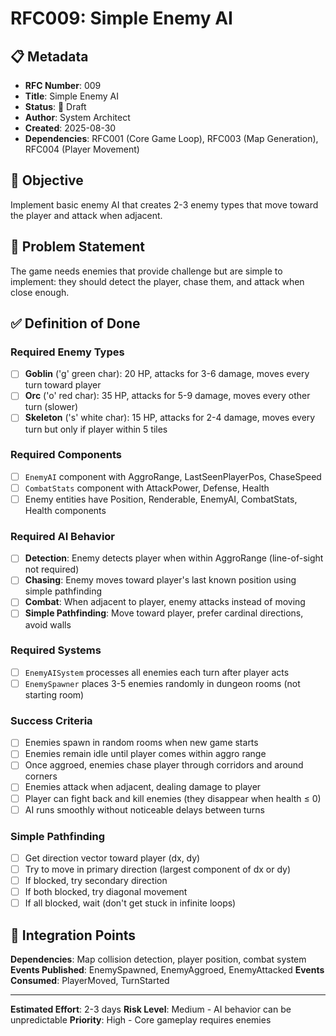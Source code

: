 # RFC009: Simple Enemy AI

## 📋 Metadata
- **RFC Number**: 009  
- **Title**: Simple Enemy AI
- **Status**: 📝 Draft
- **Author**: System Architect
- **Created**: 2025-08-30
- **Dependencies**: RFC001 (Core Game Loop), RFC003 (Map Generation), RFC004 (Player Movement)

## 🎯 Objective

Implement basic enemy AI that creates 2-3 enemy types that move toward the player and attack when adjacent.

## 📖 Problem Statement

The game needs enemies that provide challenge but are simple to implement: they should detect the player, chase them, and attack when close enough.

## ✅ Definition of Done

### **Required Enemy Types**
- [ ] **Goblin** ('g' green char): 20 HP, attacks for 3-6 damage, moves every turn toward player
- [ ] **Orc** ('o' red char): 35 HP, attacks for 5-9 damage, moves every other turn (slower)
- [ ] **Skeleton** ('s' white char): 15 HP, attacks for 2-4 damage, moves every turn but only if player within 5 tiles

### **Required Components**
- [ ] `EnemyAI` component with AggroRange, LastSeenPlayerPos, ChaseSpeed  
- [ ] `CombatStats` component with AttackPower, Defense, Health
- [ ] Enemy entities have Position, Renderable, EnemyAI, CombatStats, Health components

### **Required AI Behavior**
- [ ] **Detection**: Enemy detects player when within AggroRange (line-of-sight not required)
- [ ] **Chasing**: Enemy moves toward player's last known position using simple pathfinding
- [ ] **Combat**: When adjacent to player, enemy attacks instead of moving
- [ ] **Simple Pathfinding**: Move toward player, prefer cardinal directions, avoid walls

### **Required Systems**  
- [ ] `EnemyAISystem` processes all enemies each turn after player acts
- [ ] `EnemySpawner` places 3-5 enemies randomly in dungeon rooms (not starting room)

### **Success Criteria**
- [ ] Enemies spawn in random rooms when new game starts
- [ ] Enemies remain idle until player comes within aggro range
- [ ] Once aggroed, enemies chase player through corridors and around corners
- [ ] Enemies attack when adjacent, dealing damage to player
- [ ] Player can fight back and kill enemies (they disappear when health ≤ 0)
- [ ] AI runs smoothly without noticeable delays between turns

### **Simple Pathfinding**
- [ ] Get direction vector toward player (dx, dy)
- [ ] Try to move in primary direction (largest component of dx or dy)
- [ ] If blocked, try secondary direction  
- [ ] If both blocked, try diagonal movement
- [ ] If all blocked, wait (don't get stuck in infinite loops)

## 🔗 Integration Points

**Dependencies**: Map collision detection, player position, combat system
**Events Published**: EnemySpawned, EnemyAggroed, EnemyAttacked
**Events Consumed**: PlayerMoved, TurnStarted

---

**Estimated Effort**: 2-3 days
**Risk Level**: Medium - AI behavior can be unpredictable
**Priority**: High - Core gameplay requires enemies